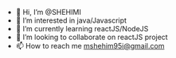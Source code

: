 - 👋 Hi, I’m @SHEHIMI
- 👀 I’m interested in java/Javascript 
- 🌱 I’m currently learning reactJS/NodeJS
- 💞️ I’m looking to collaborate on reactJS project 
- 📫 How to reach me mshehim95i@gmail.com 

<!---
SHEHIMI/SHEHIMI is a ✨ special ✨ repository because its `README.md` (this file) appears on your GitHub profile.
You can click the Preview link to take a look at your changes.
--->
